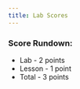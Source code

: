 ```yaml
---
title: Lab Scores
---
```


### Score Rundown:

- Lab - 2 points
- Lesson - 1 point
- Total - 3 points

<body>
    <div id="scores">
    </div>
</body>

<script>
    // put all scores and names in this array (order Z at top, A at bottom)
    let people = [
        ["name", "homeworkGrade", "comments"],
        ["Rebecca","3.3/3", "excellent, beautiful, hetvi loves you"],
        ["Pranav","2.8/3", "comprehensive code but hack 4 doesn't have an output shown"],
        ["Jay","2.8/3", "comprehensive code but hack 4 doesn't have an output shown"],
        ["Rithvik","2./8/3", "comprehensive code but hack 4 doesn't have an output shown"],
        ["Aryan","2.8/3", "comprehensive code but hack 4 doesn't have an output shown"],
        ["Tiaben","3.0/3", "it's good, but try fixing hack 4 output for scanner input"],
        ["Saumya","3.0/3", "comprehensive code with expected output shown"],
        ["Sophie","3.0/3", "comprehensive code with expected output shown"],
        ["Saathvika","3.3./3", "comprehensive code with expected output shown + completed ec"],
        ["Karthik","3.0/3", "comprehensive code with expected output shown"],
        ["Evan","3.0/3", "comprehensive code with expected output shown"],
        ["Sanjay","3.0/3", "comprehensive code with expected output shown"],
        ["Adi","3.0/3", "comprehensive code with expected output shown"],
        ["Akhil","3.0/3", "comprehensive code with expected output shown"],
        ["Tristan","3.0/3", "comprehensive code with expected output shown"],
        ["Allie","2.7/3", "comprehensive code but no output shown"],
        ["Shraddha","3.0/3", "comprehensive code with expected output shown"],
        ["Meena","3.0/3", "comprehensive code with expected output shown"],
        ["Madhumita","3.0/3", "comprehensive code with expected output shown"],
        ["Aadya","3.0/3", "comprehensive code with expected output shown"],
        ["Rohan","3.0/3", ""],
        ["Shreya","3.0/3", ""],
        ["Linda","./3", ""],
        ["Grey","./3", ""]
    ]

    // iterates through array and creates tr's and td's for each index
    function makeTableHTML(people) {
        var result = "<table>";
        result += "<thead><tr><th>Name</th><th>Lab Score (Peer)</th><th>Lesson Score (Peer)</th><th>Lab Score (Live)</th><th>Lab Score (Live)</th><th>Total</th></thead><tbody>";
        // Create header row. Better way to do this?
        //for (var i = 0; i < array.length; i++) {
        for (var i = people.length-1; i > 0; i--) {
            result += "<tr>";
            for (var j = 0; j < people[i].length; j++) {
                result += "<td>"+people[i][j]+"</td>";   
            }   
            result += "</tr>";
        }   
        result += "</tbody></table>";
        document.getElementById("scores").innerHTML = result;
    }
    makeTableHTML(people);


    // function makeTable() {
    //     console.log("smth");
    // }

</script>
